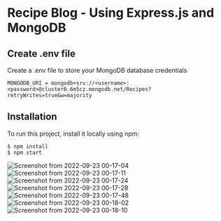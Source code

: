 # Recipe Blog - Using Express.js and MongoDB

## Create .env file
Create a .env file to store your MongoDB database credentials

```
MONGODB_URI = mongodb+srv://<username>:<password>@cluster0.6m5cz.mongodb.net/Recipes?retryWrites=true&w=majority
```

## Installation
To run this project, install it locally using npm:

```
$ npm install
$ npm start
```
![Screenshot from 2022-09-23 00-17-04](https://user-images.githubusercontent.com/82999574/191903921-c8319521-f425-4017-a18f-64d6dca92f25.png)
![Screenshot from 2022-09-23 00-17-11](https://user-images.githubusercontent.com/82999574/191903928-773f3128-395d-478a-bc6a-7d68aa16f326.png)
![Screenshot from 2022-09-23 00-17-24](https://user-images.githubusercontent.com/82999574/191903936-3d1beb4a-ffb2-4717-b64a-628d501caf90.png)
![Screenshot from 2022-09-23 00-17-28](https://user-images.githubusercontent.com/82999574/191903938-02fceff0-4056-4c52-8bc8-0fc57859ba41.png)
![Screenshot from 2022-09-23 00-17-48](https://user-images.githubusercontent.com/82999574/191903941-c71b6100-28b1-44e7-8865-354a372652dd.png)
![Screenshot from 2022-09-23 00-18-02](https://user-images.githubusercontent.com/82999574/191903946-a032736b-4049-4647-a9c7-b2b789033fe0.png)
![Screenshot from 2022-09-23 00-18-10](https://user-images.githubusercontent.com/82999574/191903949-dd6e9d66-22e2-427d-bc11-733d2f14eba5.png)
